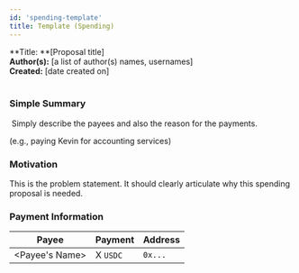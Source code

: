 ```yaml
---
id: 'spending-template'
title: Template (Spending)
---
```


**Title: **[Proposal title]  
**Author(s):** [a list of author(s) names, usernames]  
**Created:** [date created on]  
‌

### **Simple Summary**

‌
Simply describe the payees and also the reason for the payments.

(e.g., paying Kevin for accounting services)

### **Motivation**

This is the problem statement. It should clearly articulate why this spending proposal is needed.
‌

### **Payment Information**

| Payee          | Payment  | Address |
| -------------- | -------- | ------- |
| <Payee's Name> | X `USDC` | `0x...` |
